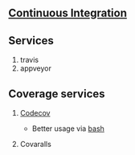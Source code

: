 ## [Continuous Integration](https://en.wikipedia.org/wiki/Continuous_integration)

## Services
  1. travis
  1. appveyor

## Coverage services
  1. [Codecov](https://codecov.io/)
     - Better usage via [bash](https://docs.codecov.io/docs/about-the-codecov-bash-uploader#section-via-flag)

  1. Covaralls
